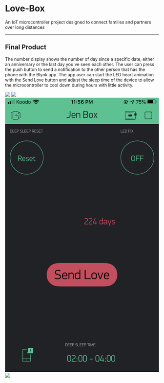 # Love-Box

An IoT microcontroller project designed to connect families and partners over long distances

---

## Final Product

The number display shows the number of day since a specific date, either an anniversary or the last day you've seen each other. The user can press the push button to send a notification to the other person that has the phone with the Blynk app. The app user can start the LED heart animation with the Send Love button and adjust the sleep time of the device to allow the microcontroller to cool down during hours with little activity.

![](images/box.jpg)
![](images/boxOn.jpg)
![](images/app.png)
![](images/cicuit.jpg)
